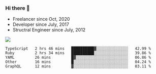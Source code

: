 ### Hi there 👋

- Freelancer since Oct, 2020
- Developer since July, 2017
- Structral Engineer since July, 2012

<img src="https://github-readme-stats.vercel.app/api?username=an-lee&show_icons=true&icon_color=0366d6&text_color=24292e&bg_color=ffffff&hide_title=true" />

<!--START_SECTION:waka-->
```text
TypeScript   2 hrs 46 mins   ██████████▓░░░░░░░░░░░░░░   42.99 % 
Ruby         2 hrs 34 mins   ██████████░░░░░░░░░░░░░░░   39.86 % 
YAML         26 mins         █▓░░░░░░░░░░░░░░░░░░░░░░░   06.86 % 
Other        16 mins         █░░░░░░░░░░░░░░░░░░░░░░░░   04.24 % 
GraphQL      12 mins         ▓░░░░░░░░░░░░░░░░░░░░░░░░   03.11 % 
```
<!--END_SECTION:waka-->

